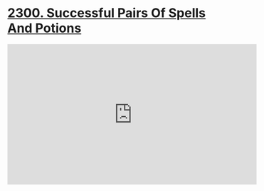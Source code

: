 # [2300. Successful Pairs Of Spells And Potions](https://leetcode.com/problems/successful-pairs-of-spells-and-potions)

<iframe width="560" height="315" src="https://www.youtube.com/embed/kMzJy9es7Hc?si=gFOEER7TEDR63Uhe" title="YouTube video player" frameborder="0" allow="accelerometer; autoplay; clipboard-write; encrypted-media; gyroscope; picture-in-picture; web-share" referrerpolicy="strict-origin-when-cross-origin" allowfullscreen></iframe>